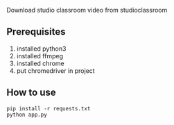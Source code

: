 Download studio classroom video from studioclassroom

## Prerequisites

1. installed python3
2. installed ffmpeg
3. installed chrome
4. put chromedriver in project

## How to use

~~~
pip install -r requests.txt
python app.py
~~~
